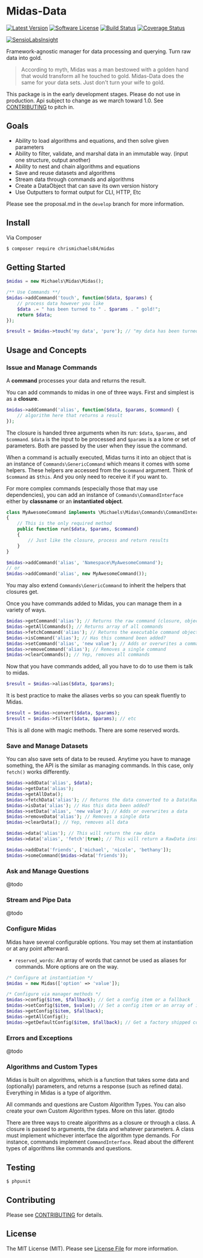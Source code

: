 # Midas-Data

[![Latest Version](https://img.shields.io/github/release/chrismichaels84/midas.svg?style=flat-square)](https://github.com/chrismichaels84/midas/releases)
[![Software License](https://img.shields.io/badge/license-MIT-brightgreen.svg?style=flat-square)](LICENSE.md)
[![Build Status](https://img.shields.io/travis/chrismichaels84/midas/master.svg?style=flat-square)](https://travis-ci.org/chrismichaels84/midas)
[![Coverage Status](https://coveralls.io/repos/chrismichaels84/midas/badge.svg?branch=master)](https://coveralls.io/r/chrismichaels84/midas?branch=master)

[![SensioLabsInsight](https://insight.sensiolabs.com/projects/74752ec3-3676-4167-a0f0-b17affea9928/big.png)](https://insight.sensiolabs.com/account/widget?project=74752ec3-3676-4167-a0f0-b17affea9928)

Framework-agnostic manager for data processing and querying. Turn raw data into gold.

> According to myth, Midas was a man bestowed with a golden hand that would transform all he touched to gold. Midas-Data does the same for your data sets. Just don't turn your wife to gold.

This package is in the early development stages. Please do not use in production. Api subject to change as we march toward 1.0. See [CONTRIBUTING](CONTRIBUTING.md) to pitch in.

## Goals
  * Ability to load algorithms and equations, and then solve given parameters
  * Ability to filter, validate, and marshal data in an immutable way. (input one structure, output another)
  * Ability to nest and chain algorithms and equations
  * Save and reuse datasets and algorithms
  * Stream data through commands and algorithms
  * Create a DataObject that can save its own version history
  * Use Outputters to format output for CLI, HTTP, Etc

Please see the proposal.md in the `develop` branch for more information.

## Install
Via Composer
``` bash
$ composer require chrismichaels84/midas
```

## Getting Started
``` php
$midas = new Michaels\Midas\Midas();

/** Use Commands **/
$midas->addCommand('touch', function($data, $params) {
    // process data however you like
    $data .= " has been turned to " . $params . " gold!";
    return $data;
});

$result = $midas->touch('my data', 'pure'); // "my data has been turned to pure gold"
```

## Usage and Concepts
### Issue and Manage Commands
A **command** processes your data and returns the result.

You can add commands to midas in one of three ways. First and simplest is as a **closure**.
```php
$midas->addCommand('alias', function($data, $params, $command) {
    // algorithm here that returns a result
});
```
The closure is handed three arguments when its run: `$data`, `$params`, and `$command`. `$data` is the input to be processed and `$params` is a a lone or set of parameters. Both are passed by the user when they issue the command.

When a command is actually executed, Midas turns it into an object that is an instance of `Commands\GenericCommand` which means it comes with some helpers. These helpers are accessed from the `$command` argument. Think of `$command` as `$this`. And you only need to receive it if you want to.

For more complex commands (especially those that may use dependencies), you can add an instance of `Commands\CommandInterface` either by **classname** or an **instantiated object**.

```php
class MyAwesomeCommand implements \Michaels\Midas\Commands\CommandInterface
{
    // This is the only required method
    public function run($data, $params, $command)
    {
        // Just like the closure, process and return results
    }
}

$midas->addCommand('alias', 'Namespace\MyAwesomeCommand');
// or
$midas->addCommand('alias', new MyAwesomeCommand());
```
You may also extend `Commands\GenericCommand` to inherit the helpers that closures get.

Once you have commands added to Midas, you can manage them in a variety of ways.
```php
$midas->getCommand('alias'); // Returns the raw command (closure, object, or classname)
$midas->getAllCommands(); // Returns array of all commands
$midas->fetchCommand('alias'); // Returns the executable command object
$midas->isCommand('alias'); // Has this command been added?
$midas->setCommand('alias', 'new value'); // Adds or overwrites a command
$midas->removeCommand('alias'); // Removes a single command
$midas->clearCommands(); // Yep, removes all commands
```

Now that you have commands added, all you have to do to use them is talk to midas.
```php
$result = $midas->alias($data, $params);
```
It is best practice to make the aliases verbs so you can speak fluently to Midas.
```php
$result = $midas->convert($data, $params);
$result = $midas->filter($data, $params); // etc
```
This is all done with magic methods. There are some reserved words.

### Save and Manage Datasets
You can also save sets of data to be reused. Anytime you have to manage something, the API is the similar as managing commands. In this case, only `fetch()` works differently.
```php
$midas->addData('alias', $data);
$midas->getData('alias');
$midas->getAllData();
$midas->fetchData('alias'); // Returns the data converted to a Data\RawData instance
$midas->isData('alias'); // Has this data been added?
$midas->setData('alias', 'new value'); // Adds or overwrites a data
$midas->removeData('alias'); // Removes a single data
$midas->clearData(); // Yep, removes all data

$midas->data('alias'); // This will return the raw data
$midas->data('alias', 'fetch'|true); // This will return a RawData instance

$midas->addData('friends', ['michael', 'nicole', 'bethany']);
$midas->someCommand($midas->data('friends'));
```

### Ask and Manage Questions
@todo

### Stream and Pipe Data
@todo

### Configure Midas
Midas have several configurable options. You may set them at instantiation or at any point afterward.
  * `reserved_words`: An array of words that cannot be used as aliases for commands.
More options are on the way.

```php
/* Configure at instantiation */
$midas = new Midas(['option' => 'value']);

/* Configure via manager methods */
$midas->config($item, $fallback); // Get a config item or a fallback
$midas->setConfig($item, $value); // Set a config item or an array of items
$midas->getConfig($item, $fallback);
$midas->getAllConfig();
$midas->getDefaultConfig($item, $fallback); // Get a factory shipped config item
```

### Errors and Exceptions
@todo

### Algorithms and Custom Types
Midas is built on algorithms, which is a function that takes some data and (optionally) parameters, and returns a response (such as refined data). Everything in Midas is a type of algorithm.

All commands and questions are Custom Algorithm Types. You can also create your own Custom Algorithm types. More on this later.
@todo

There are three ways to create algorithms as a closure or through a class. A closure is passed to arguments, the data and whatever parameters. A class must implement whichever interface the algorithm type demands. For instance, commands implement `CommandInterface`. Read about the different types of algorithms like commands and questions.

## Testing
``` bash
$ phpunit
```

## Contributing
Please see [CONTRIBUTING](CONTRIBUTING.md) for details.

## License
The MIT License (MIT). Please see [License File](LICENSE.md) for more information.

